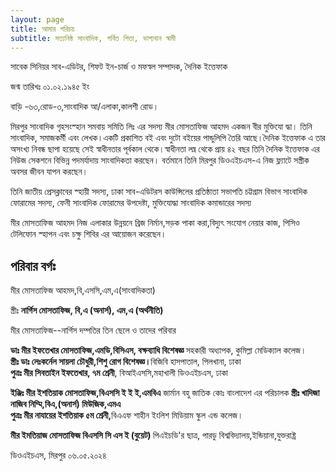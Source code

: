 ```yaml
---
layout: page
title: আমার পরিচয়
subtitle: সত্যনিষ্ঠ সাংবাদিক, গর্বিত পিতা, ভাগ্যবান স্বামী
---
```


সাবেক সিনিয়র সাব-এডিটর, শিফট ইন-চার্জ ও মফস্বল সম্পাদক, দৈনিক ইত্তেফাক

<p>জন্ম তারিখঃ ০১.০২.১৯৪৫ ইং

</p><p>
বাড়ি -৬৩,রোড-৩,সাংবাদিক আ/এলাকা,কালশী রোড।
</p><p>

মিরপুর সাংবাদিক গৃহসংস্হান সমবায় সমিতি লিঃ এর সদস্য মীর মোসতাফিজ আহমদ একজন বীর মুক্তিযো
দ্ধা। তিনি সাংবাদিক, সমাজকর্মী এবং লেখক।একটি প্রকাশিত বই এবং দুটো বইয়ের পান্ডুলিপি  তৈরি আছে।দৈনিক ইত্তেফাক এ তার অসংখ্য নিবন্ধ ছাপা হয়েছে সেই স্বাধীনতার পূর্বকাল থেকে।স্বাধীনতা লঘ্ন থেকে প্রায় ৪২ বছর তিনি দৈনিক ইত্তেফাক এর নিউজ
সেকশনে বিভিন্ন পদমর্যাদায় সাংবাদিকতা করছেন। বর্তমানে তিনি মিরপুর ডিওএইচএস-এ নিজ ফ্ল্যাটে সস্ত্রীক অবসর জীবন যাপন করছেন।
</p><p>


</p><p>
তিনি জাতীয় প্রেসক্লাবের স্হায়ী সদস্য, ঢাকা সাব-এডিটরস কাউন্সিলের প্রতিষ্ঠাতা সভাপতি
চট্টগ্রাম বিভাগ সাংবাদিক ফোরামের সদস্য,
ফেনী সাংবাদিক ফোরামের উপদেষ্টা,
মুক্তিযোদ্ধা সাংবাদিক কমান্ডারের সদস্য</p><p>

</p><p>

মীর মোসতাফিজ আহমদ নিজ এলাকার উন্নয়নে ব্রিজ  নির্মান,সড়ক পাকা করা,বিদ্যুৎ সংযোগ নেয়ার কাজ,
পিসিও টেলিফোন স্হাপন  এবং চক্ষু শিবির এর আয়োজন করেছেন।
</p>

<h2>পরিবার বর্গঃ
</h2>

<p>

মীর মোসতাফিজ আহমদ,বি,এসসি,এম,এ(সাংবাদিকতা)
</p><p>

স্ত্রীঃ <b>নার্গিস মোসতাফিজ, বি,এ (অনার্স), এম,এ (অর্থনীতি)</b> 
</p><p>

মীর মোসতাফিজ--নার্গিস দম্পতির তিন ছেলে ও তাদের পরিবার
</p><p>

<b>ডাঃ মীর ইফতেখার মোসতাফিজ,এমডি,বিসিএস,
বক্ষব্যাধি বিশেষজ্ঞ </b>
সহকারী অধ্যাপক, কুমিল্লা মেডিক্যাল কলেজ।<br> 
<b>স্ত্রীঃ ডাঃ লেঃকর্নেল সায়লা চৌধুরী,শিশু রোগ বিশেষজ্ঞ।</b>বিজিবি হাসপাতাল, পিলখানা, ঢাকা <br>
<b>পুত্রঃ মীর সিবতাইন ইফতেখার, ৭ম শ্রেনী</b>,  বিআইএসসি,মহাখালী ডিওএইচএস, ঢাকা
</p><p>


<b>ইঞ্জিঃ মীর ইশতিয়াক মোসতাফিজ,বিএসসি ই ই ই,এমবিএ</b>
জার্মান বহু জাতিক কোঃ বাংলাদেশ এর পরিচালক
<b>স্ত্রীঃ খাদিজা নাজিব নিম্মি,বিএ,(অনার্স) মিউজিক,এমএ</b> <br>
<b>পুত্রঃ মীর নাযায়ের ইশতিয়াক ৫ম শ্রেনী,</b>বিএএফ শাহীন ইংলিশ মিডিয়াম স্কুল এন্ড কলেজ। 

</p><p>

<b>মীর ইমতিয়াজ মোসতাফিজ বিএসসি সি এস ই (বুয়েট) </b>
পিএইচডি'র ছাত্র, পারডু বিশ্ববিদ্যালয়,ইন্ডিয়ানা,যুক্তরাষ্ট্র

ডিওএইচএস, মিরপুর
০৬.০৫.২০২৪ 


